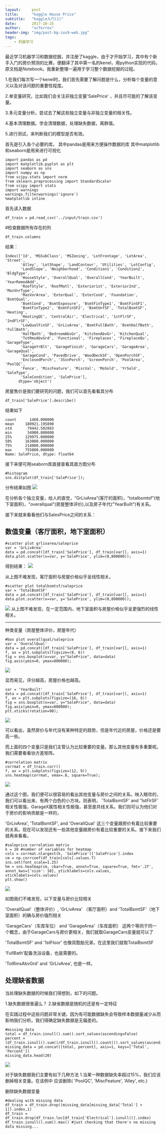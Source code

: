 ```yaml
---
layout:     post
title:      "kaggle House Price"
subtitle:   "kaggle入门(1)"
date:       2017-10-25 
author:     "xcTorres"
header-img: "img/post-bg-ios9-web.jpg"
tags:
    - 机器学习
---
```


最近学习机器学习和数据挖掘，并注册了kaggle，由于才开始学习，其中有个新手入门的房价预测的比赛，便翻译了其中第一名的kenel，用python实现的代码，原文档是Notebook。我重新整理一遍用于学习整个数据挖掘的过程。

1.在我们每次写一个kenel时，我们首先需要了解问题是什么，分析每个变量的意义以及对该问题的重要性程度。

2.单变量研究，比如我们会关注非独立变量'SalePrice'
，并且尽可能的了解该变量。

3.多元变量分析。尝试去了解这些独立变量与非独立变量的相关性。

4.基本清理数据。学会清理数据，处理缺失数据，离群值。

5.进行测试，来判断我们的模型是否有效。

首先是引入各个必要的库。
其中pandas是用来方便操作数据的库
其中matplotlib和seaborn是用来进行可视化

```
import pandas as pd
import matplotlib.pyplot as plt
import seaborn as sns
import numpy as np
from scipy.stats import norm
from sklearn.preprocessing import StandardScaler
from scipy import stats
import warnings
warnings.filterwarnings('ignore')
%matplotlib inline
```

首先读入数据
```
df_train = pd.read_csv('../input/train.csv')
```

#检查数据所有存在的列

```
df_train.columns
```
结果：
```
Index(['Id', 'MSSubClass', 'MSZoning', 'LotFrontage', 'LotArea', 'Street',
       'Alley', 'LotShape', 'LandContour', 'Utilities', 'LotConfig',
       'LandSlope', 'Neighborhood', 'Condition1', 'Condition2', 'BldgType',
       'HouseStyle', 'OverallQual', 'OverallCond', 'YearBuilt', 'YearRemodAdd',
       'RoofStyle', 'RoofMatl', 'Exterior1st', 'Exterior2nd', 'MasVnrType',
       'MasVnrArea', 'ExterQual', 'ExterCond', 'Foundation', 'BsmtQual',
       'BsmtCond', 'BsmtExposure', 'BsmtFinType1', 'BsmtFinSF1',
       'BsmtFinType2', 'BsmtFinSF2', 'BsmtUnfSF', 'TotalBsmtSF', 'Heating',
       'HeatingQC', 'CentralAir', 'Electrical', '1stFlrSF', '2ndFlrSF',
       'LowQualFinSF', 'GrLivArea', 'BsmtFullBath', 'BsmtHalfBath', 'FullBath',
       'HalfBath', 'BedroomAbvGr', 'KitchenAbvGr', 'KitchenQual',
       'TotRmsAbvGrd', 'Functional', 'Fireplaces', 'FireplaceQu', 'GarageType',
       'GarageYrBlt', 'GarageFinish', 'GarageCars', 'GarageArea', 'GarageQual',
       'GarageCond', 'PavedDrive', 'WoodDeckSF', 'OpenPorchSF',
       'EnclosedPorch', '3SsnPorch', 'ScreenPorch', 'PoolArea', 'PoolQC',
       'Fence', 'MiscFeature', 'MiscVal', 'MoSold', 'YrSold', 'SaleType',
       'SaleCondition', 'SalePrice'],
      dtype='object')
```

房屋售价是我们要研究的问题，我们可以首先看看其分布
```
df_train['SalePrice'].describe()
```
结果如下

```
count      1460.000000
mean     180921.195890
std       79442.502883
min       34900.000000
25%      129975.000000
50%      163000.000000
75%      214000.000000
max      755000.000000
Name: SalePrice, dtype: float64
```

接下来便可用seaborn库直接查看其直方图分布

```
#histogram
sns.distplot(df_train['SalePrice']);
```

分布结果如图
![](https://www.kaggle.io/svf/1630295/90ae958666db7d760b0c0e3185ab0323/__results___files/__results___9_0.png)

在分析各个独立变量，给人的直觉，“GrLivArea”(客厅的面积)，“totalbsmtsf”(地下室面积)，"overallqual"(房屋整体评价),以及房子年代("YearBuilt")有关系。

接下来就来看看他们与SalesPrice之间的关系：

数值变量（客厅面积，地下室面积）
---

```
#scatter plot grlivarea/saleprice
var = 'GrLivArea'
data = pd.concat([df_train['SalePrice'], df_train[var]], axis=1)
data.plot.scatter(x=var, y='SalePrice', ylim=(0,800000));
```
得到结果：
![](https://www.kaggle.io/svf/1630295/90ae958666db7d760b0c0e3185ab0323/__results___files/__results___16_0.png)

从上图不难发现，客厅面积与房屋价格似乎呈线性相关。


```
#scatter plot totalbsmtsf/saleprice
var = 'TotalBsmtSF'
data = pd.concat([df_train['SalePrice'], df_train[var]], axis=1)
data.plot.scatter(x=var, y='SalePrice', ylim=(0,800000));
```
![](https://www.kaggle.io/svf/1630295/90ae958666db7d760b0c0e3185ab0323/__results___files/__results___18_0.png)
从上图不难发现，在一定范围内，地下室面积与房屋价格似乎呈更强烈的线性相关。

---
种类变量（房屋整体评价，房屋年代）

```
#box plot overallqual/saleprice
var = 'OverallQual'
data = pd.concat([df_train['SalePrice'], df_train[var]], axis=1)
f, ax = plt.subplots(figsize=(8, 6))
fig = sns.boxplot(x=var, y="SalePrice", data=data)
fig.axis(ymin=0, ymax=800000);
```

![](https://www.kaggle.io/svf/1630295/90ae958666db7d760b0c0e3185ab0323/__results___files/__results___21_0.png)

显而易见，评分越高，房屋价格也越高。




```
var = 'YearBuilt'
data = pd.concat([df_train['SalePrice'], df_train[var]], axis=1)
f, ax = plt.subplots(figsize=(16, 8))
fig = sns.boxplot(x=var, y="SalePrice", data=data)
fig.axis(ymin=0, ymax=800000);
plt.xticks(rotation=90);

```
![](https://www.kaggle.io/svf/1630295/90ae958666db7d760b0c0e3185ab0323/__results___files/__results___23_0.png)

可以看出，虽然房价与年代没有某种特定的趋势，但是年代近的房屋，价格还是要高一些。

而上面的四个变量只是我们主管认为比较重要的变量。那么其他变量有多重要呢。我们需要看看协方差矩阵。

```
#correlation matrix
corrmat = df_train.corr()
f, ax = plt.subplots(figsize=(12, 9))
sns.heatmap(corrmat, vmax=.8, square=True);
```

![](https://www.kaggle.io/svf/1630295/90ae958666db7d760b0c0e3185ab0323/__results___files/__results___30_0.png)

通过这个图，我们便可以很容易的看出其他变量与房价之间的关系。映入眼帘的，我们可以看出来、有两个白色的小方块。则表明， 'TotalBsmtSF' and '1stFlrSF' 相关性极强，GarageX属性相关性极强，甚至是共线关系。我们则可认为他们对于房价的影响贡献是一样的，

'GrLivArea', 'TotalBsmtSF', and 'OverallQual' 这三个变量跟房价有着比较重要的关系。现在可以发现还有一些其他变量跟房价有着比较重要的关系。接下来我们就再来看看。


```
#saleprice correlation matrix
k = 10 #number of variables for heatmap
cols = corrmat.nlargest(k, 'SalePrice')['SalePrice'].index
cm = np.corrcoef(df_train[cols].values.T)
sns.set(font_scale=1.25)
hm = sns.heatmap(cm, cbar=True, annot=True, square=True, fmt='.2f', annot_kws={'size': 10}, yticklabels=cols.values, xticklabels=cols.values)
plt.show()

```
![](https://www.kaggle.io/svf/1630295/90ae958666db7d760b0c0e3185ab0323/__results___files/__results___33_0.png)

如图我们不难发现，以下变量与房价比较相关

'OverallQual'（整体评价）, 'GrLivArea' （客厅面积）and 'TotalBsmtSF'（地下室面积）的确与房价强烈相关

'GarageCars'（车库车位） and 'GarageArea'（车库面积） 这两个等同于同一个概念，由于GarageCars与房价更相关，我们就取GarageCars变量就可以了

'TotalBsmtSF' and '1stFloor' 也像双胞胎兄弟，在这里我们就取TotalBsmtSF

'FullBath'配备洗浴设备，也是需要的。

'TotRmsAbvGrd' and 'GrLivArea', 也是一样。


处理缺省数据
---
当处理缺失数据的时候我们得想到，如下的问题。

1.缺失数据很普遍么？
2.缺省数据是随机的还是有一定特征

在实践过程中这些问题非常关键。因为有可能数据缺失会导致样本数据量减少从而影响我们分析。我们得确定缺失数据是无偏差的。


```
#missing data
total = df_train.isnull().sum().sort_values(ascending=False)
percent = (df_train.isnull().sum()/df_train.isnull().count()).sort_values(ascending=False)
missing_data = pd.concat([total, percent], axis=1, keys=['Total', 'Percent'])
missing_data.head(20)
```
![](/img/post-house_price-missing.png)

对于缺失数据我们主要有如下几种方法
1.当某一种数据缺失率超过15%，我们应该删掉相关变量。在该例中 应该删除( 'PoolQC', 'MiscFeature', 'Alley', etc.)


删除缺失数据变量
```
#dealing with missing data
df_train = df_train.drop((missing_data[missing_data['Total'] > 1]).index,1)
df_train = df_train.drop(df_train.loc[df_train['Electrical'].isnull()].index)
df_train.isnull().sum().max() #just checking that there's no missing data missing...
```

